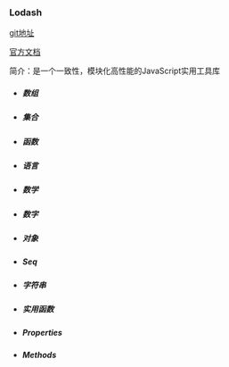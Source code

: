 ### Lodash

[git地址](https://github.com/lodash/lodash)

[官方文档](https://www.lodashjs.com/)

简介：是一个一致性，模块化高性能的JavaScript实用工具库

- ##### 数组

- ##### 集合

- ##### 函数

- ##### 语言

- ##### 数学

- ##### 数字

- ##### 对象

- ##### Seq

- ##### 字符串

- ##### 实用函数

- ##### Properties

- ##### Methods
